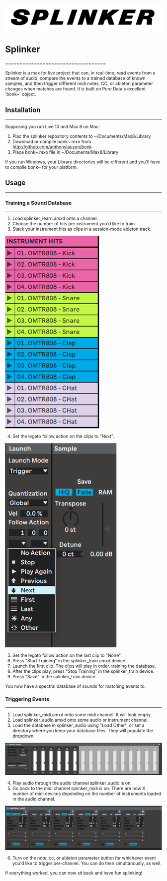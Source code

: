 ![Splinker](/images/splinker.png)

# Splinker
===================================

Splinker is a max for live project that can, in real-time, read events from a 
stream of audio, compare the events to a trained database of known
samples, and then trigger different midi notes, CC, or ableton parameter changes 
when matches are found.  It is built on Pure Data's excellent 'bonk~' 
object.

## Installation 
---------------
Supposing you run Live 10 and Max 8 on Mac:

1. Plac the splinker repository contents to ~/Documents/Max8/Library
2. Download or compile bonk~.mxo from http://github.com/anthonylauzon/bonk
3. Place bonk~.mxo file in ~/Documents/Max8/Library

If you run Windows, your Library directories will be different and you'll have 
to compile bonk~ for your platform.

## Usage
---------
### Training a Sound Database
-----------------------------
1. Load splinker_learn.amxd onto a channel.
2. Choose the number of hits per instrument you'd like to train.
3. Stack your instrument hits as clips in a session-mode ableton track.

![Hit Example](/images/hits.png)

4. Set the legato follow action on the clips to "Next".

![Next Example](/images/next.png)

5. Set the legato follow action on the last clip to "None".
6. Press "Start Training" in the splinker_train.amxd device.
7. Launch the first clip.  The clips will play in order, training the database.
8. After the clips play, press "Stop Training" in the splinker_train device.
9. Press "Save" in the splinker_train device.

You now have a spectral database of sounds for matching events to.

### Triggering Events
---------------------
1. Load splinker_midi.amxd onto some midi channel. It will look empty.
2. Load splinker_audio.amxd onto some audio or instrument channel.
3. Load the database in splinker_audio using "Load Other", or set a directory
where you keep your database files. They will populate the dropdown.

![Splinker Audio](/images/splinker_audio.png)

4. Play audio through the audio channel splinker_audio is on.
5. Go back to the midi channel splinker_midi is on. There are now X number of 
midi devices depending on the number of instruments loaded in the audio channel.

![Splinker Midi](/images/splinker_midi.png)

6. Turn on the note, cc, or ableton parameter button for whichever event you'd
like to trigger per-channel.  You can do then simultanously, as well.

If everything worked, you can now sit back and have fun splinking!

